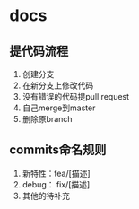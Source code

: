 # docs
## 提代码流程

1. 创建分支
2. 在新分支上修改代码
3. 没有错误的代码提pull request
4. 自己merge到master
5. 删除原branch

## commits命名规则
1. 新特性：fea/[描述]
2. debug： fix/[描述]
3. 其他的待补充
